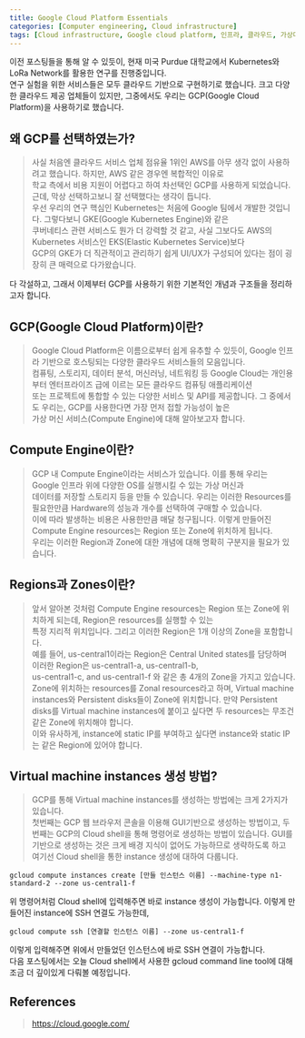 ```yaml
---
title: Google Cloud Platform Essentials
categories: [Computer engineering, Cloud infrastructure]
tags: [Cloud infrastructure, Google cloud platform, 인프라, 클라우드, 가상머신, 구글 클라우드 플랫폼]
---
```


이전 포스팅들을 통해 알 수 있듯이, 현재 미국 Purdue 대학교에서 Kubernetes와 LoRa Network를 활용한 연구를 진행중입니다.  
연구 실험을 위한 서비스들은 모두 클라우드 기반으로 구현하기로 했습니다. 크고 다양한 클라우드 제공 업체들이 있지만, 그중에서도 우리는 GCP(Google Cloud Platform)을 사용하기로 했습니다.  

## 왜 GCP를 선택하였는가?
> 사실 처음엔 클라우드 서비스 업체 점유율 1위인 AWS를 아무 생각 없이 사용하려고 했습니다. 하지만, AWS 같은 경우엔 복합적인 이유로  
학교 측에서 비용 지원이 어렵다고 하여 차선택인 GCP를 사용하게 되었습니다. 근데, 막상 선택하고보니 잘 선택했다는 생각이 듭니다.  
우선 우리의 연구 핵심인 Kubernetes는 처음에 Google 팀에서 개발한 것입니다. 그렇다보니 GKE(Google Kubernetes Engine)와 같은   
쿠버네티스 관련 서비스도 뭔가 더 강력할 것 같고, 사실 그보다도 AWS의 Kubernetes 서비스인 EKS(Elastic Kubernetes Service)보다  
GCP의 GKE가 더 직관적이고 관리하기 쉽게 UI/UX가 구성되어 있다는 점이 굉장히 큰 매력으로 다가왔습니다.

다 각설하고, 그래서 이제부터 GCP를 사용하기 위한 기본적인 개념과 구조들을 정리하고자 합니다.

## GCP(Google Cloud Platform)이란?
> Google Cloud Platform은 이름으로부터 쉽게 유추할 수 있듯이, Google 인프라 기반으로 호스팅되는 다양한 클라우드 서비스들의 모음입니다.  
컴퓨팅, 스토리지, 데이터 분석, 머신러닝, 네트워킹 등 Google Cloud는 개인용부터 엔터프라이즈 급에 이르는 모든 클라우드 컴퓨팅 애플리케이션   
또는 프로젝트에 통합할 수 있는 다양한 서비스 및 API를 제공합니다. 그 중에서도 우리는, GCP를 사용한다면 가장 먼저 접할 가능성이 높은   
가상 머신 서비스(Compute Engine)에 대해 알아보고자 합니다.

## Compute Engine이란?
> GCP 내 Compute Engine이라는 서비스가 있습니다. 이를 통해 우리는 Google 인프라 위에 다양한 OS를 실행시킬 수 있는 가상 머신과   
데이터를 저장할 스토리지 등을 만들 수 있습니다. 우리는 이러한 Resources를 필요한만큼 Hardware의 성능과 개수를 선택하여 구매할 수 있습니다.   
이에 따라 발생하는 비용은 사용한만큼 매달 청구됩니다. 이렇게 만들어진 Compute Engine resources는 Region 또는 Zone에 위치하게 됩니다.   
우리는 이러한 Region과 Zone에 대한 개념에 대해 명확히 구분지을 필요가 있습니다.

## Regions과 Zones이란?
> 앞서 알아본 것처럼 Compute Engine resources는 Region 또는 Zone에 위치하게 되는데, Region은 resources를 실행할 수 있는  
특정 지리적 위치입니다. 그리고 이러한 Region은 1개 이상의 Zone을 포함합니다.  
예를 들어, us-central1이라는 Region은 Central United states를 담당하며 이러한 Region은 us-central1-a, us-central1-b,  
us-central1-c, and us-central1-f 와 같은 총 4개의 Zone을 가지고 있습니다.  
Zone에 위치하는 resources를 Zonal resources라고 하며, Virtual machine instances와 Persistent disks들이 Zone에 위치합니다.
만약 Persistent disks를 Virtual machine instances에 붙이고 싶다면 두 resources는 무조건 같은 Zone에 위치해야 합니다.  
이와 유사하게, instance에 static IP를 부여하고 싶다면 instance와 static IP는 같은 Region에 있어야 합니다.

## Virtual machine instances 생성 방법?
> GCP를 통해 Virtual machine instances를 생성하는 방법에는 크게 2가지가 있습니다.  
첫번째는 GCP 웹 브라우저 콘솔을 이용해 GUI기반으로 생성하는 방법이고, 두번째는 GCP의 Cloud shell을 통해 명령어로 생성하는 방법이 있습니다.
GUI를 기반으로 생성하는 것은 크게 배경 지식이 없어도 가능하므로 생략하도록 하고 여기선 Cloud shell을 통한 instance 생성에 대하여 다룹니다.
 
```
gcloud compute instances create [만들 인스턴스 이름] --machine-type n1-standard-2 --zone us-central1-f 
```
위 명령어처럼 Cloud shell에 입력해주면 바로 instance 생성이 가능합니다. 이렇게 만들어진 instance에 SSH 연결도 가능한데,
```
gcloud compute ssh [연결할 인스턴스 이름] --zone us-central1-f
```
이렇게 입력해주면 위에서 만들었던 인스턴스에 바로 SSH 연결이 가능합니다.  
다음 포스팅에서는 오늘 Cloud shell에서 사용한 gcloud command line tool에 대해 조금 더 깊이있게 다뤄볼 예정입니다.

## References
> https://cloud.google.com/  